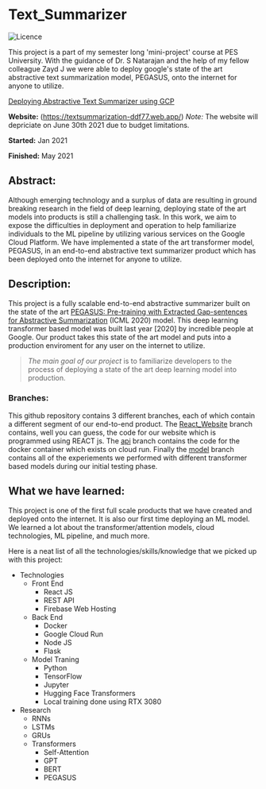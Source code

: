 # Text_Summarizer
<img alt="Licence" src="https://img.shields.io/github/license/Harsh188/Text_Summarizer">

This project is a part of my semester long 'mini-project' course at PES University. With the guidance of Dr. S Natarajan and the help of my fellow colleague Zayd J we were able to deploy google's state of the art abstractive text summarization model, PEGASUS, onto the internet for anyone to utilize.

[Deploying Abstractive Text Summarizer using GCP](https://docs.google.com/document/d/1_JBpDAIm8TGt2jCxjqpMoZqW_TU3s77H2RT-eP06HGI/edit?usp=sharing)

**Website:** (https://textsummarization-ddf77.web.app/)
*Note:* The website will depriciate on June 30th 2021 due to budget limitations.

**Started:** Jan 2021

**Finished:** May 2021

## Abstract: ##

Although emerging technology and a surplus of data are resulting in ground breaking research in the field of deep learning, deploying state of the art models into products is still a challenging task. In this work, we aim to expose the difficulties in deployment and operation to help familiarize individuals to the ML pipeline by utilizing various services on the Google Cloud Platform. We have implemented a state of the art transformer model, PEGASUS, in an end-to-end abstractive text summarizer product which has been deployed onto the internet for anyone to utilize.

## Description: ##

This project is a fully scalable end-to-end abstractive summarizer built on the state of the art [PEGASUS: Pre-training with Extracted Gap-sentences for Abstractive Summarization](https://arxiv.org/pdf/1912.08777.pdf) (ICML 2020) model. This deep learning transformer based model was built last year [2020] by incredible people at Google. Our product takes this state of the art model and puts into a production enviroment for any user on the internet to utilize. 

> *The main goal of our project* is to familiarize developers to the process of deploying a state of the art deep learning model into production.

### Branches: ###

This github repository contains 3 different branches, each of which contain a different segment of our end-to-end product. The [React_Website](https://github.com/Harsh188/Text_Summarizer/tree/React_Website) branch contains, well you can guess, the code for our website which is programmed using REACT js. The [api](https://github.com/Harsh188/Text_Summarizer/tree/api) branch contains the code for the docker container which exists on cloud run. Finally the [model](https://github.com/Harsh188/Text_Summarizer/tree/model) branch contains all of the experiements we performed with different transformer based models during our initial testing phase.

## What we have learned: ##

This project is one of the first full scale products that we have created and deployed onto the internet. It is also our first time deploying an ML model. We learned a lot about the transformer/attention models, cloud technologies, ML pipeline, and much more.

Here is a neat list of all the technologies/skills/knowledge that we picked up with this project:

- Technologies
  - Front End
    - React JS
    - REST API
    - Firebase Web Hosting
  - Back End
    - Docker
    - Google Cloud Run
    - Node JS
    - Flask
  - Model Traning
    - Python
    - TensorFlow
    - Jupyter
    - Hugging Face Transformers
    - Local training done using RTX 3080
- Research
  - RNNs
  - LSTMs
  - GRUs
  - Transformers
    - Self-Attention
    - GPT
    - BERT
    - PEGASUS
